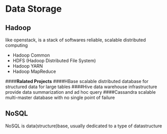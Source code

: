 Data Storage
===


Hadoop
---

like openstack, is a stack of softwares
reliable, scalable distributed computing

- Hadoop Common
- HDFS (Hadoop Distributed File System)
- Hadoop YARN
- Hadoop MapReduce

####**Ralated Projects**
####HBase
scalable distributed database for structured data for large tables 
####Hive
data warehouse infrastructure provide data summarization and ad hoc query
####Cassandra
scalable multi-master database with no single point of failure


NoSQL
---
NoSQL is data(structure)base, usually dedicated to a type of datastructure